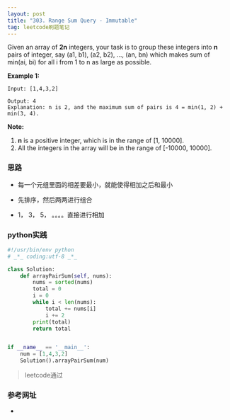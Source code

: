 ```yaml
---
layout: post
title: "303. Range Sum Query - Immutable"
tag: leetcode刷题笔记
---
```

Given an array of **2n** integers, your task is to group these integers into **n** pairs of integer, say (a1, b1), (a2, b2), ..., (an, bn) which makes sum of min(ai, bi) for all i from 1 to n as large as possible.

**Example 1:**

```
Input: [1,4,3,2]

Output: 4
Explanation: n is 2, and the maximum sum of pairs is 4 = min(1, 2) + min(3, 4).
```



**Note:**

1. **n** is a positive integer, which is in the range of [1, 10000].
2. All the integers in the array will be in the range of [-10000, 10000].





### **思路**

- 每一个元组里面的相差要最小，就能使得相加之后和最小

- 先排序，然后两两进行组合
- 1， 3， 5， 。。。。直接进行相加

### **python实践**

~~~python
#!/usr/bin/env python
# _*_ coding:utf-8 _*_

class Solution:
    def arrayPairSum(self, nums):
        nums = sorted(nums)
        total = 0
        i = 0
        while i < len(nums):
            total += nums[i]
            i += 2
        print(total)
        return total


if __name__ == '__main__':
    num = [1,4,3,2]
    Solution().arrayPairSum(num)

~~~

> leetcode通过

### **参考网址**

- 